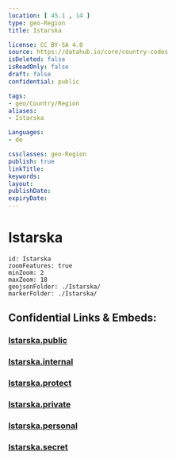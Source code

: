 ```yaml
---
location: [ 45.1 , 14 ] 
type: geo-Region
title: Istarska

license: CC BY-SA 4.0
source: https://datahub.io/core/country-codes
isDeleted: false
isReadOnly: false
draft: false
confidential: public

tags:
- geo/Country/Region
aliases:
- Istarska

Languages:
- de

cssclasses: geo-Region
publish: true
linkTitle: 
keywords: 
layout: 
publishDate: 
expiryDate: 
---
```


# Istarska

```leaflet
id: Istarska
zoomFeatures: true 
minZoom: 2 
maxZoom: 18
geojsonFolder: ./Istarska/
markerFolder: ./Istarska/
```


## Confidential Links & Embeds: 

### [Istarska.public](/_public/\Earth\Continent\Europe\Europe~Central\Croatia\CountiesIstarska.public.md) 

### [Istarska.internal](/_internal/\Earth\Continent\Europe\Europe~Central\Croatia\CountiesIstarska.internal.md) 

### [Istarska.protect](/_protect/\Earth\Continent\Europe\Europe~Central\Croatia\CountiesIstarska.protect.md) 

### [Istarska.private](/_private/\Earth\Continent\Europe\Europe~Central\Croatia\CountiesIstarska.private.md) 

### [Istarska.personal](/_personal/\Earth\Continent\Europe\Europe~Central\Croatia\CountiesIstarska.personal.md) 

### [Istarska.secret](/_secret/\Earth\Continent\Europe\Europe~Central\Croatia\CountiesIstarska.secret.md)

